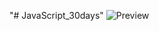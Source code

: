 ﻿"# JavaScript_30days" 
![Preview](https://raw.githubusercontent.com/Nesmark/JavaScript_30days/master/WellDone.png)
